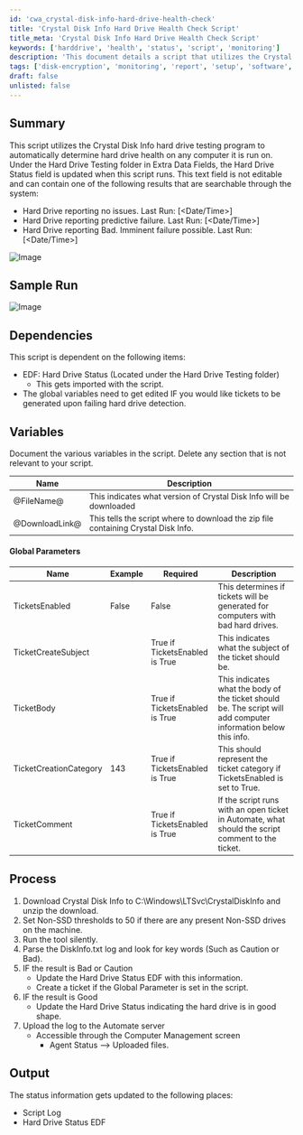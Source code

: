 ```yaml
---
id: 'cwa_crystal-disk-info-hard-drive-health-check'
title: 'Crystal Disk Info Hard Drive Health Check Script'
title_meta: 'Crystal Disk Info Hard Drive Health Check Script'
keywords: ['harddrive', 'health', 'status', 'script', 'monitoring']
description: 'This document details a script that utilizes the Crystal Disk Info program to automatically assess hard drive health on computers. It updates the Hard Drive Status field in Extra Data Fields with results indicating whether the hard drive is functioning normally or reporting issues. The script also includes ticket creation functionality for detected failures.'
tags: ['disk-encryption', 'monitoring', 'report', 'setup', 'software', 'windows']
draft: false
unlisted: false
---
```

## Summary

This script utilizes the Crystal Disk Info hard drive testing program to automatically determine hard drive health on any computer it is run on. Under the Hard Drive Testing folder in Extra Data Fields, the Hard Drive Status field is updated when this script runs. This text field is not editable and can contain one of the following results that are searchable through the system:

- Hard Drive reporting no issues. Last Run: [<Date/Time>]
- Hard Drive reporting predictive failure. Last Run: [<Date/Time>]
- Hard Drive reporting Bad. Imminent failure possible. Last Run: [<Date/Time>]

![Image](..\..\..\static\img\Crystal-Disk-Info---Audit-Disk-Health\image_1.png)

## Sample Run

![Image](..\..\..\static\img\Crystal-Disk-Info---Audit-Disk-Health\image_2.png)

## Dependencies

This script is dependent on the following items:

- EDF: Hard Drive Status (Located under the Hard Drive Testing folder)
  - This gets imported with the script.
- The global variables need to get edited IF you would like tickets to be generated upon failing hard drive detection.

## Variables

Document the various variables in the script. Delete any section that is not relevant to your script.

| Name            | Description                                                         |
|-----------------|---------------------------------------------------------------------|
| @FileName@      | This indicates what version of Crystal Disk Info will be downloaded  |
| @DownloadLink@  | This tells the script where to download the zip file containing Crystal Disk Info. |

#### Global Parameters

| Name                    | Example                     | Required                       | Description                                                           |
|-------------------------|-----------------------------|--------------------------------|-----------------------------------------------------------------------|
| TicketsEnabled          | False                       | False                          | This determines if tickets will be generated for computers with bad hard drives. |
| TicketCreateSubject     | <Subject for Ticket>       | True if TicketsEnabled is True | This indicates what the subject of the ticket should be.             |
| TicketBody              | <Body of Ticket>           | True if TicketsEnabled is True | This indicates what the body of the ticket should be. The script will add computer information below this info. |
| TicketCreationCategory   | 143                         | True if TicketsEnabled is True | This should represent the ticket category if TicketsEnabled is set to True. |
| TicketComment           | <Comment of Ticket>        | True if TicketsEnabled is True | If the script runs with an open ticket in Automate, what should the script comment to the ticket. |

## Process

1. Download Crystal Disk Info to C:\Windows\LTSvc\CrystalDiskInfo and unzip the download.
2. Set Non-SSD thresholds to 50 if there are any present Non-SSD drives on the machine.
3. Run the tool silently.
4. Parse the DiskInfo.txt log and look for key words (Such as Caution or Bad).
5. IF the result is Bad or Caution
   - Update the Hard Drive Status EDF with this information.
   - Create a ticket if the Global Parameter is set in the script.
6. IF the result is Good
   - Update the Hard Drive Status indicating the hard drive is in good shape.
7. Upload the log to the Automate server
   - Accessible through the Computer Management screen
     - Agent Status --> Uploaded files.

## Output

The status information gets updated to the following places:

- Script Log
- Hard Drive Status EDF


